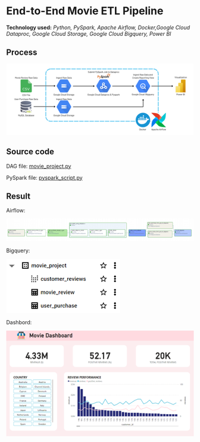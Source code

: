 # End-to-End Movie ETL Pipeline
**Technology used:** *Python, PySpark, Apache Airflow, Docker,Google Cloud Dataproc, Google Cloud Storage, Google Cloud Bigquery, Power BI*

## Process
![Data Pipeline Diagram](https://github.com/saksit63/movie-project/blob/main/img/movie_workflow.png)
## Source code
DAG file: [movie_project.py](https://github.com/saksit63/movie-project/blob/main/dags/movie_project.py)

PySpark file: [pyspark_script.py](https://github.com/saksit63/movie-project/blob/main/include/python/pyspark_script.py)


## Result
Airflow:

![Airlofw](https://github.com/saksit63/movie-project/blob/main/result/airflow_dag.png)

Bigquery:

![Bigquery](https://github.com/saksit63/movie-project/blob/main/result/bigquery.png)

Dashbord: 

![Dashboard](https://github.com/saksit63/movie-project/blob/main/result/movie_dashboard.png)


